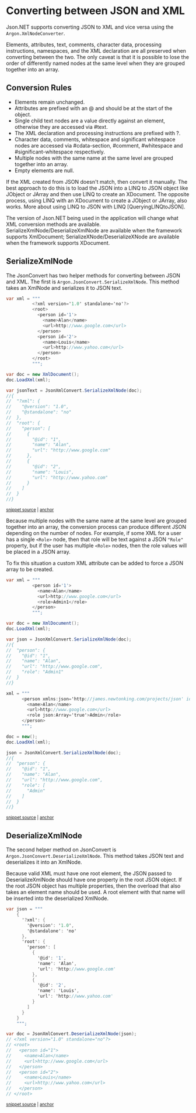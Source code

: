 # Converting between JSON and XML

Json.NET supports converting JSON to XML and vice versa using the `Argon.XmlNodeConverter`.

Elements, attributes, text, comments, character data, processing instructions, namespaces, and the XML declaration are all preserved when converting between the two. The only caveat is that it is possible to lose the order of differently named nodes at the same level when they are grouped together into an array.


## Conversion Rules

 * Elements remain unchanged.
 * Attributes are prefixed with an @ and should be at the start of the object.
 * Single child text nodes are a value directly against an element, otherwise they are accessed via #text.
 * The XML declaration and processing instructions are prefixed with ?.
 * Character data, comments, whitespace and significant whitespace nodes are accessed via
  #cdata-section, #comment, #whitespace and #significant-whitespace respectively.
 * Multiple nodes with the same name at the same level are grouped together into an array.
 * Empty elements are null.

If the XML created from JSON doesn't match, then convert it manually. The best approach to do this is to load the JSON into a LINQ to JSON object like JObject or JArray and then use LINQ to create an XDocument. The opposite process, using LINQ with an XDocument to create a JObject or JArray, also works. More about using LINQ to JSON with LINQ [QueryingLINQtoJSON].

The version of Json.NET being used in the application will change what XML conversion methods are available. SerializeXmlNode/DeserializeXmlNode are available when the framework supports XmlDocument; SerializeXNode/DeserializeXNode are available when the framework supports XDocument.


## SerializeXmlNode

The JsonConvert has two helper methods for converting between JSON and XML. The first is `Argon.JsonConvert.SerializeXmlNode`. This method takes an XmlNode and serializes it to JSON text.

<!-- snippet: SerializeXmlNode -->
<a id='snippet-serializexmlnode'></a>
```cs
var xml = """
          <?xml version='1.0' standalone='no'?>
          <root>
            <person id='1'>
              <name>Alan</name>
              <url>http://www.google.com</url>
            </person>
            <person id='2'>
              <name>Louis</name>
              <url>http://www.yahoo.com</url>
            </person>
          </root>
          """;

var doc = new XmlDocument();
doc.LoadXml(xml);

var jsonText = JsonXmlConvert.SerializeXmlNode(doc);
//{
//  "?xml": {
//    "@version": "1.0",
//    "@standalone": "no"
//  },
//  "root": {
//    "person": [
//      {
//        "@id": "1",
//        "name": "Alan",
//        "url": "http://www.google.com"
//      },
//      {
//        "@id": "2",
//        "name": "Louis",
//        "url": "http://www.yahoo.com"
//      }
//    ]
//  }
//}
```
<sup><a href='/src/ArgonTests/Documentation/ConvertingJsonAndXmlTests.cs#L17-L58' title='Snippet source file'>snippet source</a> | <a href='#snippet-serializexmlnode' title='Start of snippet'>anchor</a></sup>
<!-- endSnippet -->

Because multiple nodes with the same name at the same level are grouped together into an array, the conversion process can produce different JSON depending on the number of nodes. For example, if some XML for a user has a single `<Role>` node, then that role will be text against a JSON `"Role"` property, but if the user has multiple `<Role>` nodes, then the role values will be placed in a JSON array.

To fix this situation a custom XML attribute can be added to force a JSON array to be created.

<!-- snippet: ForceJsonArray -->
<a id='snippet-forcejsonarray'></a>
```cs
var xml = """
          <person id='1'>
            <name>Alan</name>
            <url>http://www.google.com</url>
            <role>Admin1</role>
          </person>
          """;

var doc = new XmlDocument();
doc.LoadXml(xml);

var json = JsonXmlConvert.SerializeXmlNode(doc);
//{
//  "person": {
//    "@id": "1",
//    "name": "Alan",
//    "url": "http://www.google.com",
//    "role": "Admin1"
//  }
//}

xml = """
      <person xmlns:json='http://james.newtonking.com/projects/json' id='1'>
        <name>Alan</name>
        <url>http://www.google.com</url>
        <role json:Array='true'>Admin</role>
      </person>
      """;

doc = new();
doc.LoadXml(xml);

json = JsonXmlConvert.SerializeXmlNode(doc);
//{
//  "person": {
//    "@id": "1",
//    "name": "Alan",
//    "url": "http://www.google.com",
//    "role": [
//      "Admin"
//    ]
//  }
//}
```
<sup><a href='/src/ArgonTests/Documentation/ConvertingJsonAndXmlTests.cs#L108-L154' title='Snippet source file'>snippet source</a> | <a href='#snippet-forcejsonarray' title='Start of snippet'>anchor</a></sup>
<!-- endSnippet -->


## DeserializeXmlNode

The second helper method on JsonConvert is `Argon.JsonConvert.DeserializeXmlNode`. This method takes JSON text and deserializes it into an XmlNode.

Because valid XML must have one root element, the JSON passed to DeserializeXmlNode should have one property in the root JSON object. If the root JSON object has multiple properties, then the overload that also takes an element name should be used. A root element with that name will be inserted into the deserialized XmlNode.

<!-- snippet: DeserializeXmlNode -->
<a id='snippet-deserializexmlnode'></a>
```cs
var json = """
    {
      '?xml': {
        '@version': '1.0',
        '@standalone': 'no'
      },
      'root': {
        'person': [
          {
            '@id': '1',
            'name': 'Alan',
            'url': 'http://www.google.com'
          },
          {
            '@id': '2',
            'name': 'Louis',
            'url': 'http://www.yahoo.com'
          }
        ]
      }
    }
    """;

var doc = JsonXmlConvert.DeserializeXmlNode(json);
// <?xml version="1.0" standalone="no"?>
// <root>
//   <person id="1">
//     <name>Alan</name>
//     <url>http://www.google.com</url>
//   </person>
//   <person id="2">
//     <name>Louis</name>
//     <url>http://www.yahoo.com</url>
//   </person>
// </root>
```
<sup><a href='/src/ArgonTests/Documentation/ConvertingJsonAndXmlTests.cs#L64-L102' title='Snippet source file'>snippet source</a> | <a href='#snippet-deserializexmlnode' title='Start of snippet'>anchor</a></sup>
<!-- endSnippet -->
